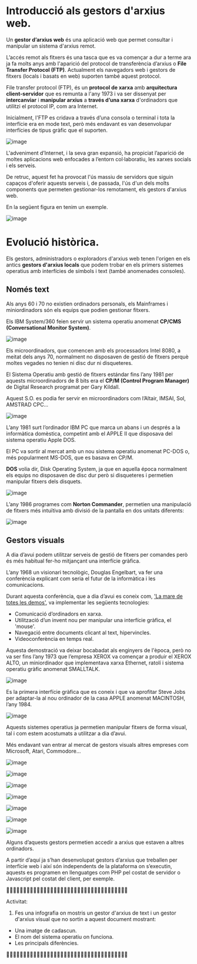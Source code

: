 # Introducció als gestors d'arxius web.

Un **gestor d’arxius web** és una aplicació web que permet consultar i manipular un sistema d'arxius remot.

L’accés remot als fitxers és una tasca que es va començar a dur a terme ara ja fa molts anys amb l'aparició del protocol de transferència d’arxius o **File Transfer Protocol (FTP)**. Actualment els navegadors web i gestors de fitxers (locals i basats en web) suporten també aquest protocol.

File transfer protocol (FTP), és un **protocol de xarxa** amb **arquitectura client-servidor** que es remunta a l'any 1973 i va ser dissenyat per **intercanviar** i **manipular arxius** a **través d’una xarxa** d'ordinadors que utilitzi el protocol IP, com ara Internet. 

Inicialment, l'FTP es cridava a través d’una consola o terminal i tota la interfície era en mode text, però més endavant es van desenvolupar interfícies de tipus gràfic que el suporten.

![image](https://github.com/XaSaFa/MP08-23-24/assets/110727546/ae136e18-b225-4b80-88b5-8be79e1947aa)

L'adveniment d’Internet, i la seva gran expansió, ha propiciat l’aparició de moltes aplicacions web enfocades a l’entorn col·laboratiu, les xarxes socials i els serveis. 

De retruc, aquest fet ha provocat l'ús massiu de servidors que siguin capaços d'oferir aquests serveis i, de passada, l'ús d'un dels molts components que permeten gestionar-los remotament, els gestors d'arxius web. 

En la següent figura en tenim un exemple. 

![image](https://github.com/XaSaFa/MP08-23-24/assets/110727546/5847a1a0-9547-4c90-8117-db4d327f3f08)

# Evolució històrica.

Els gestors, administradors o exploradors d'arxius web tenen l'origen en els antics **gestors d'arxius locals** que podem trobar en els primers sistemes operatius amb interfícies de símbols i text (també anomenades consoles). 

## Només text

Als anys 60 i 70 no existien ordinadors personals, els Mainframes i miniordinadors són els equips que podien gestionar fitxers.

Els IBM System/360 feien servir un sistema operatiu anomenat **CP/CMS (Conversational Monitor System)**.

![image](https://github.com/XaSaFa/MP08-23-24/assets/110727546/49487d1b-9aec-457d-8075-ba2e152ad717)

Els microordinadors, que comencen amb els processadors Intel 8080, a meitat dels anys 70, normalment no disposaven de gestió de fitxers perquè moltes vegades no tenien ni disc dur ni disqueteres.

El Sistema Operatiu amb gestió de fitxers estándar fins l’any 1981 per aquests microordinadors de 8 bits era el **CP/M (Control Program Manager)** de Digital Research programat per Gary Kildall. 

Aquest S.O. es podia fer servir en microordinadors com l’Altair, IMSAI, Sol, AMSTRAD CPC…

![image](https://github.com/XaSaFa/MP08-23-24/assets/110727546/1a469986-e8ba-4804-900e-ab5652c2c730)

L’any 1981 surt l’ordinador IBM PC que marca un abans i un després a la informàtica domèstica, competint amb el APPLE II que disposava del sistema operatiu Apple DOS.

El PC va sortir al mercat amb un nou sistema operatiu anomenat PC-DOS o, més popularment MS-DOS, que es basava en CP/M.

**DOS** volia dir, Disk Operating System, ja que en aquella época normalment els equips no disposaven de disc dur però si disqueteres i permetien manipular fitxers dels disquets.

![image](https://github.com/XaSaFa/MP08-23-24/assets/110727546/609d8081-c69f-4f7c-bb23-4f86faac0b64)

L’any 1986 programes com **Norton Commander**, permetien una manipulació de fitxers més intuïtiva amb divisió de la pantalla en dos unitats diferents:

![image](https://github.com/XaSaFa/MP08-23-24/assets/110727546/b545ccdd-abd0-4d1d-b2fe-64c66e32b479)

## Gestors visuals

A dia d’avui podem utilitzar serveis de gestió de fitxers per comandes però és més habitual fer-ho mitjançant una interfície gràfica.

L’any 1968 un visionari tecnològic, Douglas Engelbart, va fer una conferència explicant com seria el futur de la informàtica i les comunicacions.

Durant aquesta conferència, que a dia d’avui es coneix com, ['La mare de totes les demos'](https://www.youtube.com/watch?v=yJDv-zdhzMY), va implementar les següents tecnologies:

- Comunicació d’ordinadors en xarxa.
- Utilització d’un invent nou per manipular una interfície gràfica, el 'mouse'.
- Navegació entre documents clicant al text, hipervincles.
- Videoconferència en temps real.

Aquesta demostració va deixar bocabadat als enginyers de l'època, però no va ser fins l’any 1973 que l’empresa XEROX va començar a produir el XEROX ALTO, un miniordinador que implementava xarxa Ethernet, ratolí i sistema operatiu gràfic anomenat SMALLTALK.

![image](https://github.com/XaSaFa/MP08-23-24/assets/110727546/baa93e26-d628-4f76-9461-87cef1dbe20e)

Es la primera interfície gràfica que es coneix i que va aprofitar Steve Jobs per adaptar-la al nou ordinador de la casa APPLE anomenat MACINTOSH, l’any 1984.

![image](https://github.com/XaSaFa/MP08-23-24/assets/110727546/c62dfa4a-ff8f-43ed-b206-3b266e4866d3)

Aquests sistemes operatius ja permetien manipular fitxers de forma visual, tal i com estem acostumats a utilitzar a dia d’avui.

Més endavant van entrar al mercat de gestors visuals altres empreses com Microsoft, Atari, Commodore…

![image](https://github.com/XaSaFa/MP08-23-24/assets/110727546/53caaaae-4b29-439f-9f40-b0ea4d1ec962)

![image](https://github.com/XaSaFa/MP08-23-24/assets/110727546/742ef8a5-5fa6-46ed-abae-7d3522be1630)

![image](https://github.com/XaSaFa/MP08-23-24/assets/110727546/d2dc6d88-cd0c-43ce-96a3-b9fa292c9988)

![image](https://github.com/XaSaFa/MP08-23-24/assets/110727546/7e904b90-5f27-448f-9ed4-a63acff95932)

![image](https://github.com/XaSaFa/MP08-23-24/assets/110727546/0c2c1a27-4336-4d3e-86f4-b5eb0157de6e)

![image](https://github.com/XaSaFa/MP08-23-24/assets/110727546/fefd2136-5ed3-432e-8ae3-64774f8cdd29)

![image](https://github.com/XaSaFa/MP08-23-24/assets/110727546/ca6628a5-acbd-4c17-9260-baee29d7dfc3)

Alguns d’aquests gestors permetien accedir a arxius que estaven a altres ordinadors.

A partir d’aquí ja s’han desenvolupat gestors d’arxius que treballen per interfície web i així són independents de la plataforma on s’executin, aquests es programen en llenguatges com PHP pel costat de servidor o Javascript pel costat del client, per exemple.

🔎🔎🔎🔎🔎🔎🔎🔎🔎🔎🔎🔎🔎🔎🔎🔎🔎🔎🔎🔎🔎🔎🔎🔎🔎🔎🔎🔎🔎🔎🔎🔎🔎🔎🔎🔎

Activitat:

1. Fes una infografia on mostris un gestor d'arxius de text i un gestor d'arxius visual que no sortin a aquest document mostrant:

- Una imatge de cadascun.
- El nom del sistema operatiu on funciona.
- Les principals diferències.

🔎🔎🔎🔎🔎🔎🔎🔎🔎🔎🔎🔎🔎🔎🔎🔎🔎🔎🔎🔎🔎🔎🔎🔎🔎🔎🔎🔎🔎🔎🔎🔎🔎🔎🔎🔎
